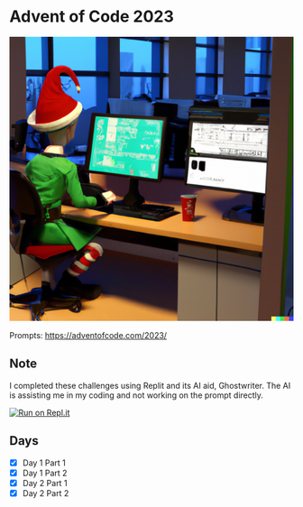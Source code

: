 # Advent of Code 2023
![image generated with Dall-E 2](images/adventofcodeimage_dalle.png)

Prompts: https://adventofcode.com/2023/

## Note
I completed these challenges using Replit and its AI aid, Ghostwriter. The AI is assisting me in my coding and not working on the prompt directly.

[<img src="https://replit.com/badge/github/Gauging9004/2023-AdventofCode" alt="Run on Repl.it" style="height:60px;"/>](https://replit.com/@Gauging9004/2023-AdventofCode?v=1)

## Days
- [X] Day 1 Part 1
- [X] Day 1 Part 2
- [X] Day 2 Part 1
- [X] Day 2 Part 2
